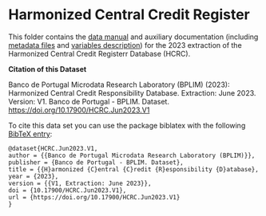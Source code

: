 # Harmonized Central Credit Register

 This folder contains the [data manual](https://github.com/BPLIM/Manuals/blob/master/Data/HCRC/JUL23/manual_HCRC_Jul2023.pdf) and auxiliary documentation (including [metadata files](https://github.com/BPLIM/Manuals/blob/master/Data/HCRC/JUL23/aux_files/metafiles) and [variables description](https://github.com/BPLIM/Manuals/blob/master/Data/HCRC/JUL23/aux_files/variables_description)) for the 2023 extraction of the Harmonized Central Credit Registerr Database (HCRC).


**Citation of this Dataset**

Banco de Portugal Microdata Research Laboratory (BPLIM) (2023): Harmonized Central Credit Responsibility Database. Extraction: June 2023. Version: V1. Banco de Portugal - BPLIM. Dataset. https://doi.org/10.17900/HCRC.Jun2023.V1


To cite this data set you can use the package biblatex with the following [BibTeX entry](https://github.com/BPLIM/Manuals/tree/master/Data/HCRC/JUL23/aux_files/bibtex/HCRC.bib):

```
@dataset{HCRC.Jun2023.V1,
author = {{Banco de Portugal Microdata Research Laboratory (BPLIM)}},
publisher = {Banco de Portugal - BPLIM. Dataset},
title = {{H}armonized {C}entral {C}redit {R}esponsibility {D}atabase},
year = {2023},
version = {{V1, Extraction: June 2023}},
doi = {10.17900/HCRC.Jun2023.V1},
url = {https://doi.org/10.17900/HCRC.Jun2023.V1}
}
```